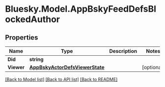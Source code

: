 # Bluesky.Model.AppBskyFeedDefsBlockedAuthor

## Properties

Name | Type | Description | Notes
------------ | ------------- | ------------- | -------------
**Did** | **string** |  | 
**Viewer** | [**AppBskyActorDefsViewerState**](AppBskyActorDefsViewerState.md) |  | [optional] 

[[Back to Model list]](../README.md#documentation-for-models) [[Back to API list]](../README.md#documentation-for-api-endpoints) [[Back to README]](../README.md)

